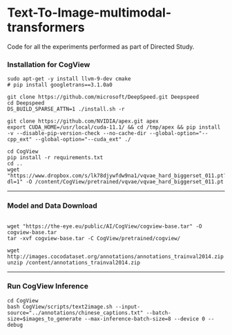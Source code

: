 # Text-To-Image-multimodal-transformers
Code for all the experiments performed as part of Directed Study.

### Installation for CogView

```shell
sudo apt-get -y install llvm-9-dev cmake
# pip install googletrans==3.1.0a0

git clone https://github.com/microsoft/DeepSpeed.git Deepspeed
cd Deepspeed
DS_BUILD_SPARSE_ATTN=1 ./install.sh -r

git clone https://github.com/NVIDIA/apex.git apex
export CUDA_HOME=/usr/local/cuda-11.1/ && cd /tmp/apex && pip install -v --disable-pip-version-check --no-cache-dir --global-option="--cpp_ext" --global-option="--cuda_ext" ./

cd CogView
pip install -r requirements.txt
cd ..
wget "https://www.dropbox.com/s/lk78djywfdw9na1/vqvae_hard_biggerset_011.pt?dl=1" -O /content/CogView/pretrained/vqvae/vqvae_hard_biggerset_011.pt
```
---
### Model and Data Download
```shell

wget "https://the-eye.eu/public/AI/CogView/cogview-base.tar" -O cogview-base.tar
tar -xvf cogview-base.tar -C CogView/pretrained/cogview/

wget http://images.cocodataset.org/annotations/annotations_trainval2014.zip
unzip /content/annotations_trainval2014.zip
```
---
### Run CogView Inference
```shell
cd CogView
bash CogView/scripts/text2image.sh --input-source="../annotations/chinese_captions.txt" --batch-size=$images_to_generate --max-inference-batch-size=8 --device 0 --debug
```